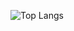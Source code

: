 ![Top Langs](https://github-readme-stats.vercel.app/api/top-langs/?username=Vaisman&theme=tokyonight)
